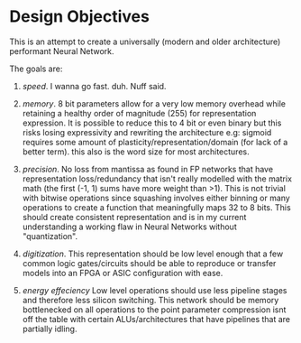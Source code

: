 # Design Objectives

This is an attempt to create a universally (modern and older architecture)
performant Neural Network. 

The goals are:

1. *speed*. I wanna go fast. duh. Nuff said.

2. *memory*. 8 bit parameters allow for a very low 
 memory overhead while retaining a healthy order of magnitude (255) for 
 representation expression. 
 It is possible to reduce this to 4 bit or even binary but this risks losing 
 expressivity and rewriting the architecture e.g: sigmoid requires some amount 
 of plasticity/representation/domain (for lack of a better term). this also is 
 the word size for most architectures.

3. *precision*. No loss from mantissa as found in FP networks that have 
 representation loss/redundancy that isn't really modelled with the matrix math
 (the first (-1, 1) sums have more weight than >1). This
 is not trivial with bitwise operations since squashing involves either 
 binning or many operations to create a function that meaningfully maps 32 to 
 8 bits. This should create consistent representation and 
 is in my current understanding a working flaw in Neural Networks without 
 "quantization".

4. *digitization*. This representation should be low level enough that a 
 few common logic gates/circuits should be able to reproduce or transfer 
 models into an FPGA or ASIC configuration with ease.

5. *energy effeciency* Low level operations should use less pipeline stages and therefore less silicon switching. 
 This network should be memory bottlenecked on all operations to the point parameter compression isnt off the 
 table with certain ALUs/architectures that have pipelines that are partially idling.
